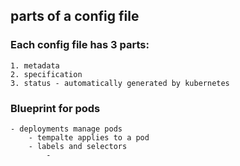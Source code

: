 ## parts of a config file

### Each config file has 3 parts:
    1. metadata
    2. specification
    3. status - automatically generated by kubernetes

### Blueprint for pods
    - deployments manage pods
        - tempalte applies to a pod
        - labels and selectors 
            - 

